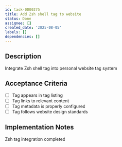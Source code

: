 ```yaml
---
id: task-0000275
title: Add Zsh shell tag to website
status: Done
assignee: []
created_date: '2025-08-05'
labels: []
dependencies: []
---
```


## Description

Integrate Zsh shell tag into personal website tag system

## Acceptance Criteria

- [ ] Tag appears in tag listing
- [ ] Tag links to relevant content
- [ ] Tag metadata is properly configured
- [ ] Tag follows website design standards

## Implementation Notes

Zsh tag integration completed
